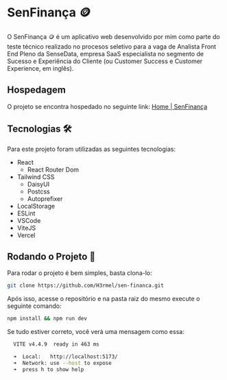 # SenFinança 🪙

O SenFinança 🪙 é um aplicativo web desenvolvido por mim como parte do teste técnico realizado no procesos seletivo para a vaga de Analista Front End Pleno da SenseData, empresa SaaS especialista no segmento de Sucesso e Experiência do Cliente (ou Customer Success e Customer Experience, em inglês).

## Hospedagem

O projeto se encontra hospedado no seguinte link: [Home | SenFinança](https://sen-financa-henna.vercel.app/)

## Tecnologias 🛠️

Para este projeto foram utilizadas as seguintes tecnologias:

- React
  - React Router Dom
- Tailwind CSS
  - DaisyUI
  - Postcss
  - Autoprefixer
- LocalStorage
- ESLint
- VSCode
- ViteJS
- Vercel

## Rodando o Projeto 🚀

Para rodar o projeto é bem simples, basta clona-lo:

```bash
git clone https://github.com/H3rmel/sen-financa.git
```

Após isso, acesse o repositório e na pasta raiz do mesmo execute o seguinte comando:

```bash
npm install && npm run dev
```

Se tudo estiver correto, você verá uma mensagem como essa:

```bash
  VITE v4.4.9  ready in 463 ms

  ➜  Local:   http://localhost:5173/
  ➜  Network: use --host to expose
  ➜  press h to show help
```
